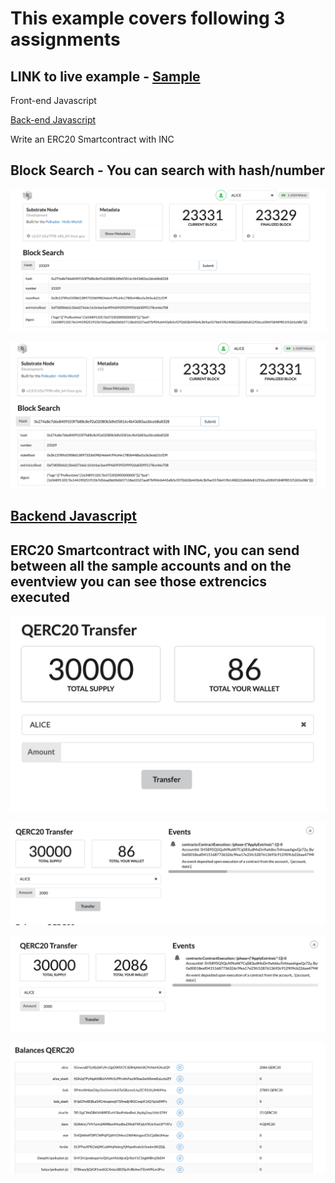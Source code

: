 # This example covers following 3 assignments 


## LINK to live example -  [Sample](http://helloworld.qubitvision.io/substrate-front-end-template/)

 Front-end Javascript
 
 [Back-end Javascript](https://github.com/Hello-World-By-Polkadot/Back-End-Javascript)
 
 Write an ERC20 Smartcontract with INC


## Block Search - You can search with hash/number 

![Screenshot](s1.png)

![Screenshot](s2.png)



## [Backend Javascript](https://github.com/Hello-World-By-Polkadot/Back-End-Javascript)



## ERC20 Smartcontract with INC, you can send between all the sample accounts and on the eventview you can see those extrencics executed 

![Screenshot](s3.png)

![Screenshot](s4.png)

![Screenshot](s5.png)

![Screenshot](s6.png)
